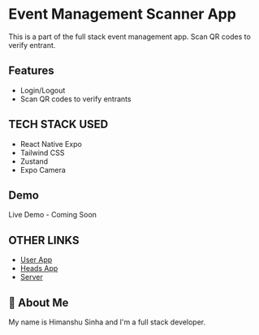 # Event Management Scanner App

This is a part of the full stack event management app. Scan QR codes to verify entrant.

## Features

- Login/Logout
- Scan QR codes to verify entrants

## TECH STACK USED

- React Native Expo
- Tailwind CSS
- Zustand
- Expo Camera

## Demo

Live Demo - Coming Soon

## OTHER LINKS

- [User App](https://github.com/HimanshuS1nha/Event-Management-User-App)
- [Heads App](https://github.com/HimanshuS1nha/Event-Management-Heads-App)
- [Server](https://github.com/HimanshuS1nha/Event-Management-Server)

## 🚀 About Me

My name is Himanshu Sinha and I'm a full stack developer.
